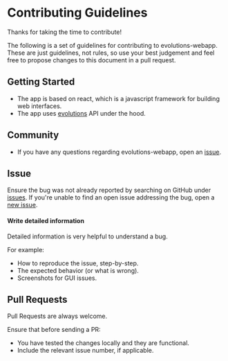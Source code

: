 # Contributing Guidelines

Thanks for taking the time to contribute!

The following is a set of guidelines for contributing to evolutions-webapp. These are just guidelines, not rules, so use your best judgement and feel free to propose changes to this document in a pull request.

## Getting Started

* The app is based on react, which is a javascript framework for building web interfaces.
* The app uses [evolutions](https://github.com/anshumanv/evolutions) API under the hood.

## Community

* If you have any questions regarding evolutions-webapp, open an [issue](https://github.com/anshumanv/evolutions-webapp/issues).
## Issue
Ensure the bug was not already reported by searching on GitHub under [issues](https://github.com/anshumanv/evolutions-webapp/issues). If you're unable to find an open issue addressing the bug, open a [new issue](https://github.com/anshumanv/evolutions-webapp/issues/new).

#### Write detailed information

Detailed information is very helpful to understand a bug.

For example:
* How to reproduce the issue, step-by-step.
* The expected behavior (or what is wrong).
* Screenshots for GUI issues.



## Pull Requests

Pull Requests are always welcome. 

Ensure that before sending a PR:

* You have tested the changes locally and they are functional.  
* Include the relevant issue number, if applicable.